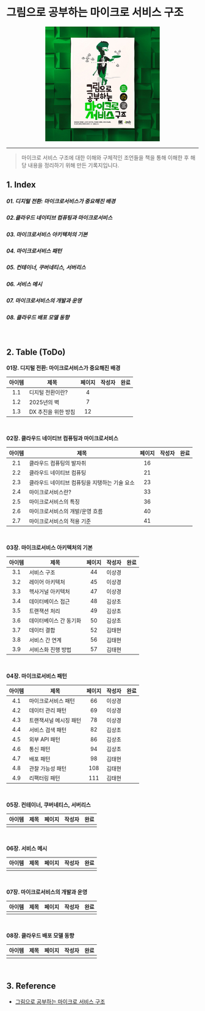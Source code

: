 # 그림으로 공부하는 마이크로 서비스 구조

<p align="center" style="width: 300px; margin: 0 auto">
    <img src="./images/micro-service.png">
</p>

------

> 마이크로 서비스 구조에 대한 이해와 구체적인 조언들을 책을 통해 이해한 후 해당 내용을 정리하기 위해 만든 기록지입니다.

## 1. Index

##### 01. 디지털 전환: 마이크로서비스가 중요해진 배경

##### 02.클라우드 네이티브 컴퓨팅과 마이크로서비스

##### 03. 마이크로서비스 아키텍처의 기본

##### 04. 마이크로서비스 패턴

##### 05. 컨테이너, 쿠버네티스, 서버리스

##### 06. 서비스 메시

##### 07. 마이크로서비스의 개발과 운영

##### 08. 클라우드 배포 모델 동향

<br/>

## 2. Table (ToDo)

**01장. 디지털 전환: 마이크로서비스가 중요해진 배경**

| 아이템   | 제목                                | 페이지 | 작성자 | 완료 |
| :----: | ----------------------------------- | :----: | :----: | :----: |
| 1.1  | 디지털 전환이란? | 4      |        |      |
| 1.2  | 2025년의 벽        | 7      | |      |
| 1.3  | DX 추진을 위한 방침       | 12     |  |      |

<br/>

**02장. 클라우드 네이티브 컴퓨팅과 마이크로서비스**

| 아이템   | 제목                    | 페이지 | 작성자 | 완료 |
| :----: | ----------------------- | :----: | :----: | :----: |
| 2.1  | 클라우드 컴퓨팅의 발자취 | 16     |  |      |
| 2.2  | 클라우드 네이티브 컴퓨팅 | 21     |  |      |
| 2.3  | 클라우드 네이티브 컴퓨팅을 지탱하는 기술 요소 | 23     |  |      |
| 2.4  | 마이크로서비스란? | 33     |  |      |
| 2.5  | 마이크로서비스의 특징 | 36     |  |      |
| 2.6  | 마이크로서비스의 개발/운영 흐름 | 40     |  |      |
| 2.7  | 마이크로서비스의 적용 기준 | 41     |  |      |

<br/>

**03장. 마이크로서비스 아키텍처의 기본**

| 아이템 | 제목 | 페이지 | 작성자 | 완료 |
| :----: | ---- | :----: | :----: | :----: |
|   3.1     |   서비스 구조   |    44    |   이상경      |      |
|   3.2     |    레이어 아키텍처  |  45      |      이상경  |      |
|   3.3     |    헥사거널 아키텍처  |  47      |    이상경    |      |
|   3.4     |    데이터베이스 접근  |    48    |    김상초    |      |
|   3.5     |    트랜잭션 처리  |       49 |     김상초   |      |
|   3.6     |    데이터베이스 간 동기화  | 50        |    김상초    |      |
|   3.7     |    데이터 결합  |   52     |    김태현    |      |
|   3.8     |    서비스 간 연계  |  56      |    김태현    |      |
|   3.9     |    서비스화 진행 방법  | 57        |    김태현    |      |

<br/>



**04장. 마이크로서비스 패턴**

| 아이템 | 제목 | 페이지 | 작성자 | 완료 |
| :----: | ---- | :----: | :----: | :----: |
|    4.1    |   마이크로서비스 패턴   |   66     |     이상경   |      |
|    4.2    |   데이터 관리 패턴   |      69  |    이상경    |      |
|    4.3    |   트랜잭셔널 메시징 패턴   |  78      |    이상경    |      |
|    4.4    |   서비스 검색 패턴   |     82   |   김상초     |      |
|    4.5    |   외부 API 패턴   |     86   |    김상초    |      |
|    4.6    |   통신 패턴  |   94     |  김상초      |      |
|    4.7    |   배포 패턴   |    98    |   김태현     |      |
|    4.8    |   관찰 가능성 패턴   |  108       |    김태현    |      |
|    4.9    |   리팩터링 패턴   |     111   |     김태현   |      |

<br/>



**05장. 컨테이너, 쿠버네티스, 서버리스**

| 아이템 | 제목 | 페이지 | 작성자 | 완료 |
| :----: | ---- | :----: | :----: | :----: |
|        |      |        |        |      |


<br/>


**06장. 서비스 메시**

| 아이템 | 제목 | 페이지 | 작성자 | 완료 |
| :----: | ---- | :----: | :----: | :----: |
|        |      |        |        |      |

<br/>



**07장. 마이크로서비스의 개발과 운영**

| 아이템 | 제목 | 페이지 | 작성자 | 완료 |
| :----: | ---- | :----: | :----: | :----: |
|        |      |        |        |      |


<br/>


**08장. 클라우드 배포 모델 동향**

| 아이템 | 제목 | 페이지 | 작성자 | 완료 |
| :----: | ---- | :----: | :----: | :----: |
|        |      |        |        |      |

<br/>

## 3. Reference

- [그림으로 공부하는 마이크로 서비스 구조](http://www.yes24.com/Product/Goods/111090165?pid=123487&cosemkid=go16600967225125417&gclid=CjwKCAiAmuKbBhA2EiwAxQnt7wiLm4muh4dSpMTm6uRoMe1c8NRvwC6LLp_gwg6L5Mo9trXbgCwm7BoCbqoQAvD_BwE)
